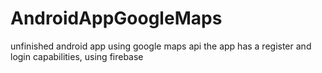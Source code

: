 # AndroidAppGoogleMaps
unfinished android app using google maps api
the app has a register and login capabilities, using firebase

